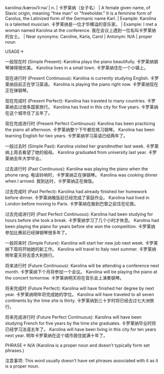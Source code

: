 karolina:/kæroʊˈliːnə/ | n. | 卡罗莱纳（女子名） | A female given name, of Slavic origin, meaning "free man" or "freeholder." It is a feminine form of Carolus, the Latinized form of the Germanic name Karl. | Example: Karolina is a talented musician. 卡罗莱纳是一位才华横溢的音乐家。
| Example:  I met a woman named Karolina at the conference. 我在会议上遇到一位名叫卡罗莱纳的女士。 | Near synonyms: Caroline, Karla, Carol | Antonym: N/A | proper noun


USAGE->

一般现在时 (Simple Present):
Karolina plays the piano beautifully. 卡罗莱纳钢琴弹得很优美。
Karolina lives in a small town. 卡罗莱纳住在一个小镇上。

现在进行时 (Present Continuous):
Karolina is currently studying English. 卡罗莱纳目前正在学习英语。
Karolina is playing the piano right now. 卡罗莱纳现在正在弹钢琴。

现在完成时 (Present Perfect):
Karolina has traveled to many countries. 卡罗莱纳去过很多国家旅行。
Karolina has lived in this city for five years. 卡罗莱纳在这个城市住了五年了。

现在完成进行时 (Present Perfect Continuous):
Karolina has been practicing the piano all afternoon. 卡罗莱纳整个下午都在练习钢琴。
Karolina has been learning English for two years. 卡罗莱纳学习英语已经两年了。

一般过去时 (Simple Past):
Karolina visited her grandmother last week. 卡罗莱纳上周去看望了她的祖母。
Karolina graduated from university last year. 卡罗莱纳去年大学毕业。

过去进行时 (Past Continuous):
Karolina was playing the piano when the phone rang. 电话铃响时，卡罗莱纳正在弹钢琴。
Karolina was cooking dinner when I arrived. 我到达时，卡罗莱纳正在做饭。

过去完成时 (Past Perfect):
Karolina had already finished her homework before dinner. 卡罗莱纳晚饭前已经完成了家庭作业。
Karolina had lived in London before moving to Paris. 卡罗莱纳在搬到巴黎之前住在伦敦。

过去完成进行时 (Past Perfect Continuous):
Karolina had been studying for hours before she took a break.  卡罗莱纳学习了几个小时才休息。
Karolina had been playing the piano for years before she won the competition. 卡罗莱纳参加比赛前已经弹钢琴很多年了。

一般将来时 (Simple Future):
Karolina will start her new job next week. 卡罗莱纳下周将开始她的新工作。
Karolina will travel to Italy next summer. 卡罗莱纳明年夏天将去意大利旅行。

将来进行时 (Future Continuous):
Karolina will be attending a conference next month. 卡罗莱纳下个月将参加一个会议。
Karolina will be playing the piano at the concert tomorrow. 卡罗莱纳明天将在音乐会上演奏钢琴。

将来完成时 (Future Perfect):
Karolina will have finished her degree by next year. 卡罗莱纳明年将完成她的学位。
Karolina will have traveled to all seven continents by the time she is thirty.  卡罗莱纳到三十岁时将已经去过七大洲旅行。

将来完成进行时 (Future Perfect Continuous):
Karolina will have been studying French for five years by the time she graduates. 卡罗莱纳毕业时将已经学习法语五年了。
Karolina will have been living in this city for ten years next year. 明年卡罗莱纳在这个城市居住就满十年了。


PHRASE->
N/A (Karolina is a proper noun and doesn't typically form set phrases.)


注意事项:  This word usually doesn't have set phrases associated with it as it is a proper noun.
